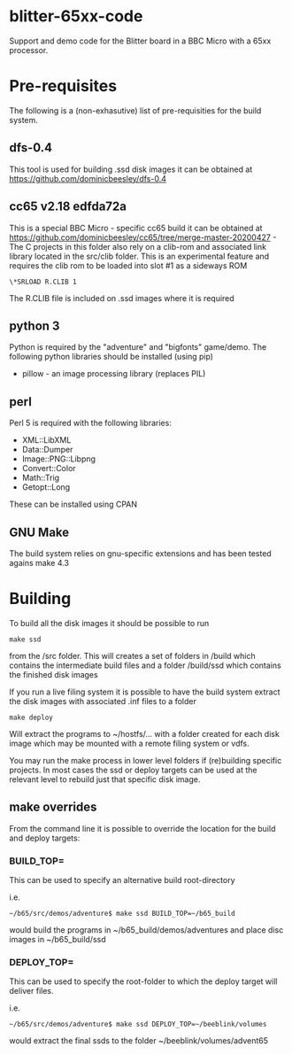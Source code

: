 # blitter-65xx-code
Support and demo code for the Blitter board in a BBC Micro with a 65xx 
processor. 

# Pre-requisites
The following is a (non-exhasutive) list of pre-requisities for the build 
system.

## dfs-0.4
This tool is used for building .ssd disk images it can be obtained at
https://github.com/dominicbeesley/dfs-0.4 

## cc65 v2.18 edfda72a
This is a special BBC Micro - specific cc65 build it can be obtained at
https://github.com/dominicbeesley/cc65/tree/merge-master-20200427 -
The C projects in this folder also rely on a clib-rom and associated link
library located in the src/clib folder. This is an experimental feature
and requires the clib rom to be loaded into slot #1 as a sideways ROM

    \*SRLOAD R.CLIB 1

The R.CLIB file is included on .ssd images where it is required

## python 3
Python is required by the "adventure" and "bigfonts" game/demo. The 
following python libraries should be installed (using pip)

- pillow - an image processing library (replaces PIL)

## perl
Perl 5 is required with the following libraries:

- XML::LibXML
- Data::Dumper
- Image::PNG::Libpng
- Convert::Color
- Math::Trig
- Getopt::Long

These can be installed using CPAN

## GNU Make
The build system relies on gnu-specific extensions and has been tested
agains make 4.3

# Building

To build all the disk images it should be possible to run

    make ssd

from the /src folder. This will creates a set of folders in /build which
contains the intermediate build files and a folder /build/ssd which contains
the finished disk images

If you run a live filing system it is possible to have the build system
extract the disk images with associated .inf files to a folder

    make deploy

Will extract the programs to ~/hostfs/... with a folder created for each
disk image which may be mounted with a remote filing system or vdfs.

You may run the make process in lower level folders if (re)building specific
projects. In most cases the ssd or deploy targets can be used at the relevant
level to rebuild just that specific disk image.

## make overrides

From the command line it is possible to override the location for the build
and deploy targets:

### BUILD_TOP=
This can be used to specify an alternative build root-directory

i.e.

    ~/b65/src/demos/adventure$ make ssd BUILD_TOP=~/b65_build

would build the programs in ~/b65_build/demos/adventures and place disc images
in ~/b65_build/ssd

### DEPLOY_TOP=
This can be used to specify the root-folder to which the deploy target will
deliver files.

i.e.

    ~/b65/src/demos/adventure$ make ssd DEPLOY_TOP=~/beeblink/volumes

would extract the final ssds to the folder ~/beeblink/volumes/advent65




